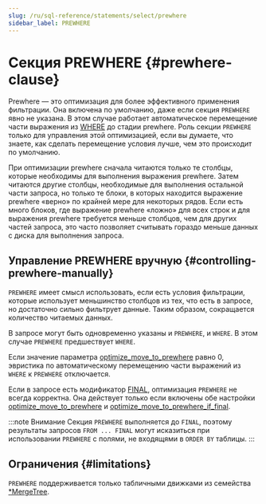 ```yaml
---
slug: /ru/sql-reference/statements/select/prewhere
sidebar_label: PREWHERE
---
```


# Секция PREWHERE {#prewhere-clause}

Prewhere — это оптимизация для более эффективного применения фильтрации. Она включена по умолчанию, даже если секция `PREWHERE` явно не указана. В этом случае работает автоматическое перемещение части выражения из [WHERE](where.md) до стадии prewhere. Роль секции `PREWHERE` только для управления этой оптимизацией, если вы думаете, что знаете, как сделать перемещение условия лучше, чем это происходит по умолчанию.

При оптимизации prewhere сначала читаются только те столбцы, которые необходимы для выполнения выражения prewhere. Затем читаются другие столбцы, необходимые для выполнения остальной части запроса, но только те блоки, в которых находится выражение prewhere «верно» по крайней мере для некоторых рядов. Если есть много блоков, где выражение prewhere «ложно» для всех строк и для выражения prewhere требуется меньше столбцов, чем для других частей запроса, это часто позволяет считывать гораздо меньше данных с диска для выполнения запроса.

## Управление PREWHERE вручную {#controlling-prewhere-manually}

`PREWHERE` имеет смысл использовать, если есть условия фильтрации, которые использует меньшинство столбцов из тех, что есть в запросе, но достаточно сильно фильтрует данные. Таким образом, сокращается количество читаемых данных.

В запросе могут быть одновременно указаны и `PREWHERE`, и `WHERE`. В этом случае `PREWHERE` предшествует `WHERE`.

Если значение параметра [optimize_move_to_prewhere](../../../operations/settings/settings.md#optimize_move_to_prewhere) равно 0, эвристика по автоматическому перемещению части выражений из `WHERE` к `PREWHERE` отключается.

Если в запросе есть модификатор [FINAL](from.md#select-from-final), оптимизация `PREWHERE` не всегда корректна. Она действует только если включены обе настройки [optimize_move_to_prewhere](../../../operations/settings/settings.md#optimize_move_to_prewhere) и [optimize_move_to_prewhere_if_final](../../../operations/settings/settings.md#optimize_move_to_prewhere_if_final).

:::note Внимание
Секция `PREWHERE` выполняется до `FINAL`, поэтому результаты запросов `FROM ... FINAL` могут исказиться при использовании `PREWHERE` с полями, не входящями в `ORDER BY` таблицы.
:::
## Ограничения {#limitations}

`PREWHERE` поддерживается только табличными движками из семейства [*MergeTree](../../../engines/table-engines/mergetree-family/index.md).
